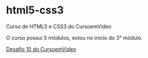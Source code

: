# html5-css3
 Curso de HTML5 e CSS3 do CursoemVideo

 O curso possui 5 módulos, estou no início do 3° módulo.

<a href="https://marcel-rosantana.github.io/html5-css3/defafios/d010/index.html" target="_blank">Desafio 10 do CursoemVideo</a>